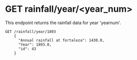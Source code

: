 # GET rainfall/year/<year_num> #


This endpoint returns the rainfall data for year 'yearnum'.


	GET /rainfall/year/1893
		{
		  "Annual rainfall at fortaleza": 1430.0, 
		  "Year": 1893.0, 
		  "id": 43
		}